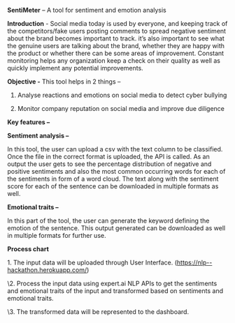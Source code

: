 ﻿**SentiMeter** – A tool for sentiment and emotion analysis 

**Introduction** - Social media today is used by everyone, and keeping track of the competitors/fake users posting comments to spread negative sentiment about the brand becomes important to track. it’s also important to see what the genuine users are talking about the brand, whether they are happy with the product or whether there can be some areas of improvement. Constant monitoring helps any organization keep a check on their quality as well as quickly implement any potential improvements. 


**Objective -** This tool helps in 2 things – 

1. Analyse reactions and emotions on social media to detect cyber bullying 

1. Monitor company reputation on social media and improve due diligence


**Key features –** 

**Sentiment analysis –** 

In this tool, the user can upload a csv with the text column to be classified. Once the file in the correct format is uploaded, the API is called. As an output the user gets to see the percentage distribution of negative and positive sentiments and also the most common occurring words for each of the sentiments in form of a word cloud. The text along with the sentiment score for each of the sentence can be downloaded in multiple formats as well. 

**Emotional traits –** 

In this part of the tool, the user can generate the keyword defining the emotion of the sentence. This output generated can be downloaded as well in multiple formats for further use.









**Process chart**



﻿1. The input data will be uploaded through User Interface. (https://nlp--hackathon.herokuapp.com/)

\2. ﻿Process the input data using expert.ai NLP APIs to get the sentiments and emotional traits of the input and transformed based on sentiments and emotional traits.

\3. The transformed data will be represented to the dashboard.
